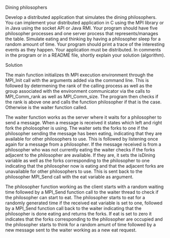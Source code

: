 Dining philosophers

Develop a distributed application that simulates the dining philosophers. You can implement your distributed application in C using the MPI library or in Java using the socket API or Java RMI. Your program should have five philosopher processes and one server process that represents/manages the table. Simulate eating and thinking by having a philosopher sleep for a random amount of time. Your program should print a trace of the interesting events as they happen. Your application must be distributed. In comments in the program or in a README file, shortly explain your solution (algorithm).


Solution

The main function initializes th MPI execution environment through the MPI_Init call with the arguments added via the command line. This is followed by determening the rank of the calling process as well as the group associated with the environment communicator via the calls to MPI_Comm_rank as well as MPI_Comm_size. The program then checks if the rank is above one and calls the function philosopher if that is the case. Otherwise is the waiter function called.

The waiter function works as the server where it waits for a philosopher to send a message. When a message is received it states which left and right fork the pholosopher is using. The waiter sets the forks to one if the philosopher sending the message has been eating, indicating that they are available for other philosophers to use. This is followed by listening once again for a message from a philosopher. If the message received is from a philosopher who was not currently eating the waiter checks if the forks adjacent to the philosopher are available. If they are, it sets the isDining variable as well as the forks corresponding to the philosopher to one indicating that the philosopher now is eating and that the adjacent forks are unavailable for other philosophers to use. This is sent back to the philosopher MPI_Send call with the eat variable as argument.

The philosopher function working as the client starts with a random waiting time followed by a MPI_Send function call to the waiter thread to check if the philosopher can start to eat. The philosopher starts to eat for a randomly generated time if the received eat variable is set to one, followed by a MPI_Send function call back to the waiter indicating that the philosopher is done eating and returns the forks. If eat is set to zero it indicates that the forks corresponding to the philosopher are occupied and the philosopher starts to think for a random amunt of time followed by a new message sent to the waiter working as a new eat request. 
